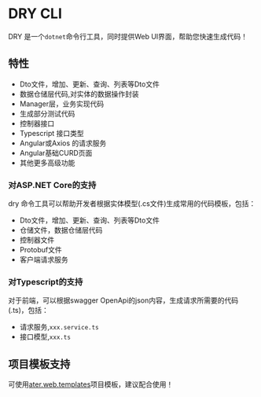 # DRY CLI

DRY 是一个`dotnet`命令行工具，同时提供Web UI界面，帮助您快速生成代码！

## 特性

- Dto文件，增加、更新、查询、列表等Dto文件
- 数据仓储层代码,对实体的数据操作封装
- Manager层，业务实现代码
- 生成部分测试代码
- 控制器接口
- Typescript 接口类型
- Angular或Axios 的请求服务
- Angular基础CURD页面
- 其他更多高级功能

### 对ASP.NET Core的支持

dry 命令工具可以帮助开发者根据实体模型(.cs文件)生成常用的代码模板，包括：

- Dto文件，增加、更新、查询、列表等Dto文件
- 仓储文件，数据仓储层代码
- 控制器文件
- Protobuf文件
- 客户端请求服务

### 对Typescript的支持

对于前端，可以根据swagger OpenApi的json内容，生成请求所需要的代码(.ts)，包括：

- 请求服务,`xxx.service.ts`
- 接口模型,`xxx.ts`

## 项目模板支持

可使用[ater.web.templates](https://www.nuget.org/packages/ater.web.templates)项目模板，建议配合使用！
